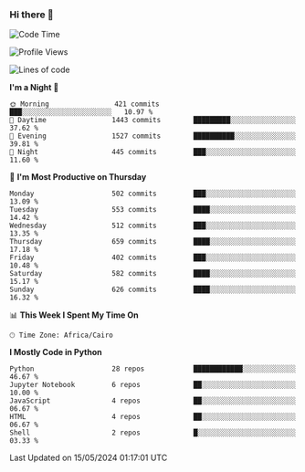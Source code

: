### Hi there 👋

<!--
**AMR-KELEG/AMR-KELEG** is a ✨ _special_ ✨ repository because its `README.md` (this file) appears on your GitHub profile.

Here are some ideas to get you started:

- 🔭 I’m currently working on ...
- 🌱 I’m currently learning ...
- 👯 I’m looking to collaborate on ...
- 🤔 I’m looking for help with ...
- 💬 Ask me about ...
- 📫 How to reach me: ...
- 😄 Pronouns: ...
- ⚡ Fun fact: ...
-->

<!--START_SECTION:waka-->
![Code Time](http://img.shields.io/badge/Code%20Time-0%20secs-blue)

![Profile Views](http://img.shields.io/badge/Profile%20Views-0-blue)

![Lines of code](https://img.shields.io/badge/From%20Hello%20World%20I%27ve%20Written-22.5%20million%20lines%20of%20code-blue)

**I'm a Night 🦉** 

```text
🌞 Morning                421 commits         ███░░░░░░░░░░░░░░░░░░░░░░   10.97 % 
🌆 Daytime                1443 commits        █████████░░░░░░░░░░░░░░░░   37.62 % 
🌃 Evening                1527 commits        ██████████░░░░░░░░░░░░░░░   39.81 % 
🌙 Night                  445 commits         ███░░░░░░░░░░░░░░░░░░░░░░   11.60 % 
```
📅 **I'm Most Productive on Thursday** 

```text
Monday                   502 commits         ███░░░░░░░░░░░░░░░░░░░░░░   13.09 % 
Tuesday                  553 commits         ████░░░░░░░░░░░░░░░░░░░░░   14.42 % 
Wednesday                512 commits         ███░░░░░░░░░░░░░░░░░░░░░░   13.35 % 
Thursday                 659 commits         ████░░░░░░░░░░░░░░░░░░░░░   17.18 % 
Friday                   402 commits         ███░░░░░░░░░░░░░░░░░░░░░░   10.48 % 
Saturday                 582 commits         ████░░░░░░░░░░░░░░░░░░░░░   15.17 % 
Sunday                   626 commits         ████░░░░░░░░░░░░░░░░░░░░░   16.32 % 
```


📊 **This Week I Spent My Time On** 

```text
🕑︎ Time Zone: Africa/Cairo
```

**I Mostly Code in Python** 

```text
Python                   28 repos            ████████████░░░░░░░░░░░░░   46.67 % 
Jupyter Notebook         6 repos             ██░░░░░░░░░░░░░░░░░░░░░░░   10.00 % 
JavaScript               4 repos             ██░░░░░░░░░░░░░░░░░░░░░░░   06.67 % 
HTML                     4 repos             ██░░░░░░░░░░░░░░░░░░░░░░░   06.67 % 
Shell                    2 repos             █░░░░░░░░░░░░░░░░░░░░░░░░   03.33 % 
```




 Last Updated on 15/05/2024 01:17:01 UTC
<!--END_SECTION:waka-->
